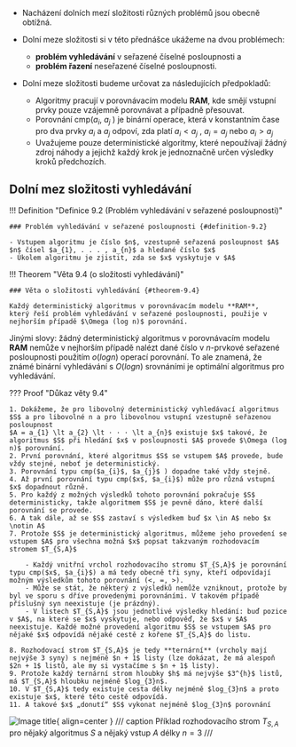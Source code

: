 - Nacházení dolních mezí složitosti různých problémů jsou obecně obtížná.
- Dolní meze složitosti si v této přednášce ukážeme na dvou problémech:

    - **problém vyhledávání** v seřazené číselné posloupnosti a
    - **problém řazení** neseřazené číselné posloupnosti.


- Dolní meze složitosti budeme určovat za následujících předpokladů:

    - Algoritmy pracují v porovnávacím modelu **RAM**, kde smějí vstupní prvky pouze vzájemně porovnávat a případně
      přesouvat.
    - Porovnání cmp($a_{i}$, $a_{j}$ ) je binární operace, která v konstantním
      čase pro dva prvky $a_{i}$ a $a_{j}$ odpoví, zda platí $a_{i} \lt a_{j}$ , $a_{i} = a_{j}$
      nebo $a_{i} \gt a_{j}$
    - Uvažujeme pouze deterministické algoritmy, které nepoužívají
      žádný zdroj náhody a jejichž každý krok je jednoznačně určen
      výsledky kroků předchozích.

## Dolní mez složitosti vyhledávání

<a id="definition-9.2"></a>
!!! Definition "Definice 9.2 (Problém vyhledávání v seřazené posloupnosti)"

    ### Problém vyhledávání v seřazené posloupnosti {#definition-9.2}

    - Vstupem algoritmu je číslo $n$, vzestupně seřazená posloupnost $A$ $n$ čísel $a_{1}, . . . , a_{n}$ a hledané číslo $x$
    - Úkolem algoritmu je zjistit, zda se $x$ vyskytuje v $A$

<a id="theorem-9.4"></a>
!!! Theorem "Věta 9.4 (o složitosti vyhledávání)"

    ### Věta o složitosti vyhledávání {#theorem-9.4}

    Každý deterministický algoritmus v porovnávacím modelu **RAM**,
    který řeší problém vyhledávání v seřazené posloupnosti, použije v
    nejhorším případě $\Omega (log n)$ porovnání.

Jinými slovy: žádný deterministický algoritmus v porovnávacím modelu **RAM**
nemůže v nejhorším případě nalézt dané číslo v $n$-prvkové seřazené posloupnosti použitím $o(log n)$ operací porovnání.
To ale znamená, že známé binární vyhledávání s $O(log n)$ srovnáními je optimální algoritmus pro vyhledávání.

??? Proof "Důkaz věty 9.4"

    1. Dokážeme, že pro libovolný deterministický vyhledávací algoritmus $S$ a pro libovolné n a pro libovolnou vstupní vzestupně seřazenou posloupnost 
    $A = a_{1} \lt a_{2} \lt · · · \lt a_{n}$ existuje $x$ takové, že algoritmus $S$ při hledání $x$ v posloupnosti $A$ provede $\Omega (log n)$ porovnání.
    2. První porovnání, které algoritmus $S$ se vstupem $A$ provede, bude vždy stejné, neboť je deterministický.
    3. Porovnání typu cmp($a_{i}$, $a_{j}$ ) dopadne také vždy stejně. 
    4. Až první porovnání typu cmp($x$, $a_{i}$) může pro různá vstupní $x$ dopadnout různě.
    5. Pro každý z možných výsledků tohoto porovnání pokračuje $S$ deterministicky, takže algoritmem $S$ je pevně dáno, které další porovnání se provede.
    6. A tak dále, až se $S$ zastaví s výsledkem buď $x \in A$ nebo $x \notin A$
    7. Protože $S$ je deterministický algoritmus, můžeme jeho provedení se vstupem $A$ pro všechna možná $x$ popsat takzvaným rozhodovacím stromem $T_{S,A}$
    
        - Každý vnitřní vrchol rozhodovacího stromu $T_{S,A}$ je porovnání typu cmp($x$, $a_{i}$) a má tedy obecně tři syny, kteří odpovídají možným výsledkům tohoto porovnání (<, =, >).
        - Může se stát, že některý z výsledků nemůže vzniknout, protože by byl ve sporu s dříve provedenými porovnáními. V takovém případě příslušný syn neexistuje (je prázdný).
        - V listech $T_{S,A}$ jsou jednotlivé výsledky hledání: buď pozice v $A$, na které se $x$ vyskytuje, nebo odpověď, že $x$ v $A$ neexistuje. Každé možné provedení algoritmu $S$ se vstupem $A$ pro nějaké $x$ odpovídá nějaké cestě z kořene $T_{S,A}$ do listu.
    
    8. Rozhodovací strom $T_{S,A}$ je tedy **ternární** (vrcholy mají nejvýše 3 syny) s nejméně $n + 1$ listy (lze dokázat, že má alespoň $2n + 1$ listů, ale my si vystačíme s $n + 1$ listy).
    9. Protože každý ternární strom hloubky $h$ má nejvýše $3^{h}$ listů, má $T_{S,A}$ hloubku nejméně $log_{3}n$.
    10. V $T_{S,A}$ tedy existuje cesta délky nejméně $log_{3}n$ a proto existuje $x$, které této cestě odpovídá.
    11. A takové $x$ „donutí“ $S$ vykonat nejméně $log_{3}n$ porovnání

![Image title](../assets/09/decision_tree.png){ align=center }
/// caption
Příklad rozhodovacího strom $T_{S,A}$ pro nějaký algoritmus $S$ a nějaký vstup $A$ délky $n = 3$
///




